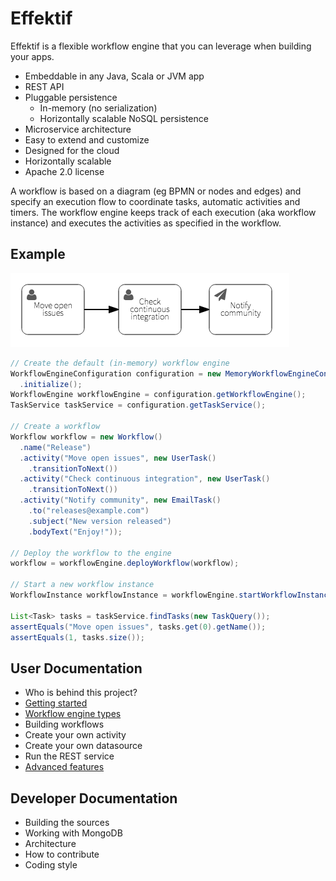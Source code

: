 # Effektif

Effektif is a flexible workflow engine that you can leverage when building your apps.  

* Embeddable in any Java, Scala or JVM app
* REST API
* Pluggable persistence
  * In-memory (no serialization)
  * Horizontally scalable NoSQL persistence
* Microservice architecture
* Easy to extend and customize
* Designed for the cloud
* Horizontally scalable
* Apache 2.0 license

A workflow is based on a diagram (eg BPMN or nodes and edges) and specify an execution flow to coordinate tasks, automatic activities and timers.  The workflow engine keeps track of each execution (aka workflow instance) and executes the activities as specified in the workflow.

## Example

![Example diagram](README-diagram.png?raw=true "Workflow diagram")

```java
// Create the default (in-memory) workflow engine
WorkflowEngineConfiguration configuration = new MemoryWorkflowEngineConfiguration()
  .initialize();
WorkflowEngine workflowEngine = configuration.getWorkflowEngine();
TaskService taskService = configuration.getTaskService();

// Create a workflow
Workflow workflow = new Workflow()
  .name("Release")
  .activity("Move open issues", new UserTask()
    .transitionToNext())
  .activity("Check continuous integration", new UserTask()
    .transitionToNext())
  .activity("Notify community", new EmailTask()
    .to("releases@example.com")
    .subject("New version released")
    .bodyText("Enjoy!"));

// Deploy the workflow to the engine
workflow = workflowEngine.deployWorkflow(workflow);

// Start a new workflow instance
WorkflowInstance workflowInstance = workflowEngine.startWorkflowInstance(workflow);

List<Task> tasks = taskService.findTasks(new TaskQuery());
assertEquals("Move open issues", tasks.get(0).getName());
assertEquals(1, tasks.size());
```

## User Documentation

* Who is behind this project?
* [Getting started](wiki/Getting-started)
* [Workflow engine types](wiki/Workflow-engine-types)
* Building workflows
* Create your own activity
* Create your own datasource
* Run the REST service
* [Advanced features](wiki/Advanced-features)

## Developer Documentation

* Building the sources
* Working with MongoDB
* Architecture
* How to contribute
* Coding style
